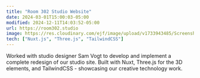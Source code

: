```yaml
---
title: "Room 302 Studio Website"
date: 2024-03-01T15:00:03-05:00
modified: 2024-12-11T14:03:52-05:00
url: https://room302.studio
image: https://res.cloudinary.com/ejf/image/upload/v1733943485/Screenshot_2024-12-11_at_1.57.42_PM.png
tech: ["Nuxt.js", "Three.js", "TailwindCSS"]
---
```


Worked with studio designer Sam Vogt to develop and implement a complete redesign of our studio site. Built with Nuxt, Three.js for the 3D elements, and TailwindCSS - showcasing our creative technology work.